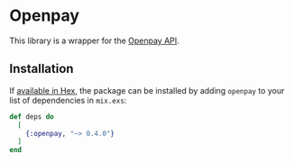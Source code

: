 # Openpay

This library is a wrapper for the [Openpay API](https://openpay.mx/docs/api).

## Installation

If [available in Hex](https://hex.pm/docs/publish), the package can be installed
by adding `openpay` to your list of dependencies in `mix.exs`:

```elixir
def deps do
  [
    {:openpay, "~> 0.4.0"}
  ]
end
```

